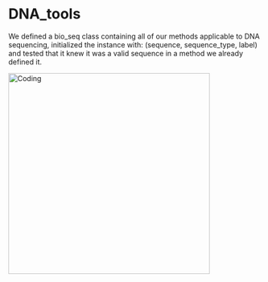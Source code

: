 # DNA_tools
We defined a bio_seq class containing all of our methods applicable to DNA sequencing, initialized the instance with: (sequence, sequence_type, label) and tested that it knew it was a valid sequence in a method we already defined it.





<img align="center" alt="Coding" width="400" src="https://scitechdaily.com/images/Complete-Human-Genome-Sequence.gif">
